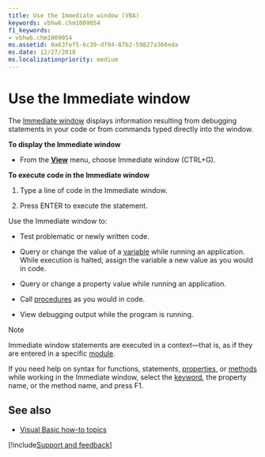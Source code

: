 ```yaml
---
title: Use the Immediate window (VBA)
keywords: vbhw6.chm1009054
f1_keywords:
- vbhw6.chm1009054
ms.assetid: 0a63fef5-6c39-df04-87b2-59827a366eda
ms.date: 12/27/2018
ms.localizationpriority: medium
---
```



# Use the Immediate window

The [Immediate window](immediate-window.md) displays information resulting from debugging statements in your code or from commands typed directly into the window.

**To display the Immediate window**

- From the **[View](view-menu.md)** menu, choose Immediate window (CTRL+G).
    
**To execute code in the Immediate window**

1. Type a line of code in the Immediate window.
    
2. Press ENTER to execute the statement.
    

Use the Immediate window to:

- Test problematic or newly written code.
    
- Query or change the value of a [variable](../../Glossary/vbe-glossary.md#variable) while running an application. While execution is halted, assign the variable a new value as you would in code.
    
- Query or change a property value while running an application.
    
- Call [procedures](../../Glossary/vbe-glossary.md#procedure) as you would in code.
    
- View debugging output while the program is running.
    

> [!NOTE] 
> Immediate window statements are executed in a context—that is, as if they are entered in a specific [module](../../Glossary/vbe-glossary.md#module).

If you need help on syntax for functions, statements, [properties](../../Glossary/vbe-glossary.md#property), or [methods](../../Glossary/vbe-glossary.md#method) while working in the Immediate window, select the [keyword](../../Glossary/vbe-glossary.md#keyword), the property name, or the method name, and press F1.

## See also

- [Visual Basic how-to topics](visual-basic-how-to-topics.md)

[!include[Support and feedback](~/includes/feedback-boilerplate.md)]
